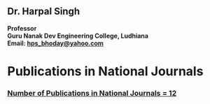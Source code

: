 ## Dr. Harpal Singh
**Professor**  
**Guru Nanak Dev Engineering College, Ludhiana**  
**Email: hps_bhoday@yahoo.com**

# Publications in National Journals

### [Number of Publications in National Journals = 12](../../Documents/Pubnj.pdf)
